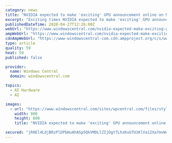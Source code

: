 ```yaml
---
category: news
title: "NVIDIA expected to make 'exciting' GPU announcement online on May 14"
excerpt: "Exciting times NVIDIA expected to make 'exciting' GPU announcement online May 14 NVIDIA announced a keynote next month with news on AI, high performance computing, graphics, and more. The keynote should include the \"exciting products and news\" that NVIDIA discussed when canceling its announcements at GDC."
publishedDateTime: 2020-04-27T12:26:00Z
webUrl: "https://www.windowscentral.com/nvidia-expected-make-exciting-gpu-announcement-online-may-14"
ampWebUrl: "https://www.windowscentral.com/nvidia-expected-make-exciting-gpu-announcement-online-may-14?amp"
cdnAmpWebUrl: "https://www-windowscentral-com.cdn.ampproject.org/c/s/www.windowscentral.com/nvidia-expected-make-exciting-gpu-announcement-online-may-14?amp"
type: article
quality: 59
heat: 59
published: false

provider:
  name: Windows Central
  domain: windowscentral.com

topics:
  - AI Hardware
  - AI

images:
  - url: "https://www.windowscentral.com/sites/wpcentral.com/files/styles/large/public/field/image/2020/04/nvidia-rtx-2080-ti-6.jpg?itok=Xsa-KIjo"
    width: 800
    height: 600
    title: "NVIDIA expected to make 'exciting' GPU announcement online on May 14"

secured: "jR0El4LdjBRzPlDPbHuAhASp5QkVMDLlZIjDgtTLhzKuGTU1KlVa12Xa7mvW4byRYJTa+zSA2QAJdlvuseYuL1qNP938Ih1zWJaCpt9QzFteD36FYXdw+KCptf2EWKl7kq+MWfmKasALqLmd6LnGElRilNyIrSDeGr0BSZGpvRQ9chJmblReEbIlwhTmOsVdbahLSExCLtxhtgYTrjhBIQjZSZu5s4m1bLNl2BVcQ3pQzxtKYaWLwHeCdTMkayVzuIjCTYEPE/mPNvxyF8xKLyYP1At+bmKcVZAU6nwwh0vKv6nuEYZbPnf3OTmDzSB1;XYSXRmauAu5RmNII6sWC5w=="
---
```


